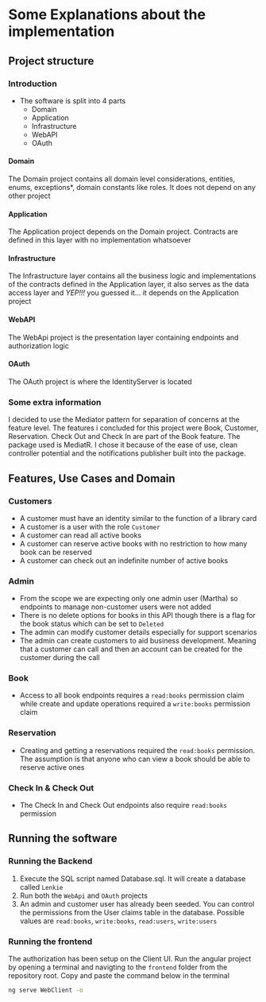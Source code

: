 # Some Explanations about the implementation

## Project structure
### Introduction
- The software is split into 4 parts
	- Domain
	- Application
	- Infrastructure
	- WebAPI
	- OAuth
	
#### Domain
The Domain project contains all domain level considerations, entities, enums, exceptions*, domain constants like roles. It does not depend on any other project

#### Application
The Application project depends on the Domain project. Contracts are defined in this layer with no implementation whatsoever

#### Infrastructure
The Infrastructure layer contains all the business logic and implementations of the contracts defined in the Application layer, it also serves as the data access layer and *YEP!!!* you guessed it... it depends on the Application project

#### WebAPI
The WebApi project is the presentation layer containing endpoints and authorization logic

#### OAuth
The OAuth project is where the IdentityServer is located

### Some extra information
I decided to use the Mediator pattern for separation of concerns at the feature level. The features i concluded for this project were Book, Customer, Reservation. Check Out and Check In are part of the Book feature.
The package used is MediatR. I chose it because of the ease of use, clean controller potential and the notifications publisher built into the package.

## Features, Use Cases and Domain
### Customers
- A customer must have an identity similar to the function of a library card
- A customer is a user with the role `Customer`
- A customer can read all active books
- A customer can reserve active books with no restriction to how many book can be reserved
- A customer can check out an indefinite number of active books

### Admin
- From the scope we are expecting only one admin user (Martha) so endpoints to manage non-customer users were not added
- There is no delete options for books in this API though there is a flag for the book status which can be set to `Deleted`
- The admin can modify customer details especially for support scenarios
- The admin can create customers to aid business development. Meaning that a customer can call and then an account can be created for the customer during the call

### Book
- Access to all book endpoints requires a `read:books` permission claim while create and update operations required a `write:books` permission claim

### Reservation
- Creating and getting a reservations required the `read:books` permission. The assumption is that anyone who can view a book should be able to reserve active ones

### Check In & Check Out
- The Check In and Check Out endpoints also require `read:books` permission

## Running the software
### Running the Backend
1. Execute the SQL script named Database.sql. It will create a database called `Lenkie`
2. Run both the `WebApi` and `OAuth` projects
3. An admin and customer user has already been seeded. You can control the permissions from the User claims table in the database. Possible values are
`read:books`, `write:books`, `read:users`, `write:users`

### Running the frontend
The authorization has been setup on the Client UI. Run the angular project by opening a terminal and navigting to the `frontend` folder from the repository root. 
Copy and paste the command below in the terminal

```cmd
ng serve WebClient -o
```

